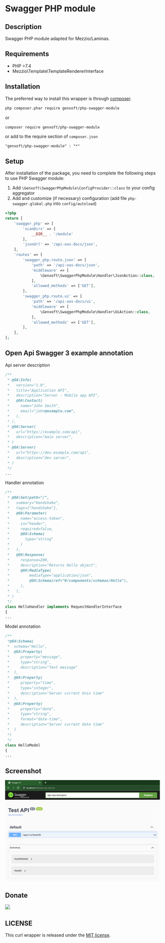 # Swagger PHP module

## Description

Swagger PHP module adapted for Mezzio/Laminas.

## Requirements

- PHP >7.4
- Mezzio\Template\TemplateRendererInterface

## Installation


The preferred way to install this wrapper is through [composer](http://getcomposer.org/download/).

```bash
php composer.phar require genxoft/php-swagger-module
```

or

```bash
composer require genxoft/php-swagger-module
```

or add to the require section of `composer.json`

```
"genxoft/php-swagger-module" : "*"
```

## Setup

After installation of the package, you need to complete the following steps to use PHP Swagger module:

1. Add ```\Genxoft\SwaggerPhpModule\ConfigProvider::class``` to your config aggregator
2. Add and customize (if necessary) configuration (add file ```php-swagger.global.php``` into ```config/autoload```)
```php
<?php
return [
    'swagger_php' => [
        'scanDirs' => [
            __DIR__ . '/module'
        ],
        'jsonUrl' => '/api-oas-docs/json',
    ],
    'routes' => [
        'swagger_php.route.json' => [
            'path' => '/api-oas-docs/json',
            'middleware' => [
                \Genxoft\SwaggerPhpModule\Handler\JsonAction::class,
            ],
            'allowed_methods' => ['GET'],
        ],
        'swagger_php.route.ui' => [
            'path' => '/api-oas-docs/ui',
            'middleware' => [
                \Genxoft\SwaggerPhpModule\Handler\UiAction::class,
            ],
            'allowed_methods' => ['GET'],
        ],
    ],
];
```

## Open Api Swagger 3 example annotation

Api server description

```php
/**
 * @OA\Info(
 *   version="1.0",
 *   title="Application API",
 *   description="Server - Mobile app API",
 *   @OA\Contact(
 *     name="John Smith",
 *     email="john@example.com",
 *   ),
 * ),
 * @OA\Server(
 *   url="https://example.com/api",
 *   description="main server",
 * )
 * @OA\Server(
 *   url="https://dev.example.com/api",
 *   description="dev server",
 * )
 */
...
 ```

Handler annotation

```php
/**
 * @OA\Get(path="/",
 *   summary="Handshake",
 *   tags={"handshake"},
 *   @OA\Parameter(
 *     name="access-token",
 *     in="header",
 *     required=false,
 *     @OA\Schema(
 *       type="string"
 *     )
 *   ),
 *   @OA\Response(
 *     response=200,
 *     description="Returns Hello object",
 *     @OA\MediaType(
 *         mediaType="application/json",
 *         @OA\Schema(ref="#/components/schemas/Hello"),
 *     ),
 *   ),
 * )
 */
class HelloHandler implements RequestHandlerInterface
{
...
```
Model annotation
```php
/**
 *@OA\Schema(
 *  schema="Hello",
 *  @OA\Property(
 *     property="message",
 *     type="string",
 *     description="Text message"
 *  ),
 *  @OA\Property(
 *     property="time",
 *     type="integer",
 *     description="Server current Unix time"
 *  ),
 *  @OA\Property(
 *     property="date",
 *     type="string",
 *     format="date-time",
 *     description="Server current date time"
 *  )
 *)
 */
class HelloModel
{
...
```

## Screenshot

![Swagger UI Screenshot](/docs/swagger-ui-screenshot.png)

## Donate
<a href="https://www.paypal.com/cgi-bin/webscr?cmd=_s-xclick&hosted_button_id=2PURUX2SHUD9E"><img src="https://www.paypalobjects.com/en_US/RU/i/btn/btn_donateCC_LG.gif"></a>

## LICENSE
This curl wrapper is released under the [MIT license](/LICENSE.md).
